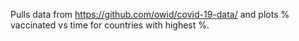 Pulls data from https://github.com/owid/covid-19-data/ and plots % vaccinated vs time for countries with highest %.